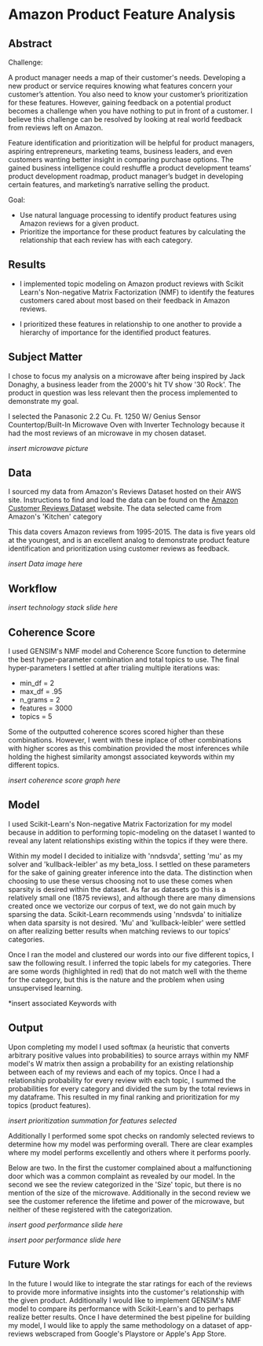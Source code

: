 # Amazon Product Feature Analysis

## Abstract

Challenge:

A product manager needs a map of their customer's needs. Developing a new product or service requires knowing what features concern your customer’s attention. You also need to know your customer’s prioritization for these features. However, gaining feedback on a potential product becomes a challenge when you have nothing to put in front of a customer. I believe this challenge can be resolved by looking at real world feedback from reviews left on Amazon.

Feature identification and prioritization will be helpful for product managers, aspiring entrepreneurs, marketing teams, business leaders, and even customers wanting better insight in comparing purchase options. The gained business intelligence could reshuffle a product development teams’ product development roadmap, product manager’s budget in developing certain features, and marketing’s narrative selling the product.

Goal:

  - Use natural language processing to identify product features using Amazon reviews for a given product.
  - Prioritize the importance for these product features by calculating the relationship that each review has with each category.
 

## Results


  - I implemented topic modeling on Amazon product reviews with Scikit Learn's Non-negative Matrix Factorization (NMF) to identify the features customers cared about most based on their feedback in Amazon reviews.

  - I prioritized these features in relationship to one another to provide a hierarchy of importance for the identified product features. 


## Subject Matter

I chose to focus my analysis on a microwave after being inspired by Jack Donaghy, a business leader from the 2000's hit TV show '30 Rock'. The product in question was less relevant then the process implemented to demonstrate my goal.

I selected the Panasonic 2.2 Cu. Ft. 1250 W/ Genius Sensor Countertop/Built-In Microwave Oven with Inverter Technology because it had the most reviews of an microwave in my chosen dataset.

*insert microwave picture*


## Data

I sourced my data from Amazon's Reviews Dataset hosted on their AWS site. Instructions to find and load the data can be found on the [Amazon Customer Reviews Dataset](https://s3.amazonaws.com/amazon-reviews-pds/readme.html) website. The data selected came from Amazon's 'Kitchen' category

This data covers Amazon reviews from 1995-2015. The data is five years old at the youngest, and is an excellent analog to demonstrate product feature identification and prioritization using customer reviews as feedback.

*insert Data image here*


## Workflow

*insert technology stack slide here*


## Coherence Score

I used GENSIM's NMF model and Coherence Score function to determine the best hyper-parameter combination and total topics to use. The final hyper-parameters I settled at after trialing multiple iterations was:

 - min_df = 2
 - max_df = .95
 - n_grams = 2
 - features = 3000
 - topics = 5

Some of the outputted coherence scores scored higher than these combinations. However, I went with these inplace of other combinations with higher scores as this combination provided the most inferences while holding the highest similarity amongst associated keywords within my different topics.

*insert coherence score graph here*


## Model

I used Scikit-Learn's Non-negative Matrix Factorization for my model because in addition to performing topic-modeling on the dataset I wanted to reveal any latent relationships existing within the topics if they were there.

Within my model I decided to initialize with 'nndsvda', setting 'mu' as my solver and 'kullback-leibler' as my beta_loss. I settled on these parameters for the sake of gaining greater inference into the data. The distinction when choosing to use these versus choosing not to use these comes when sparsity is desired within the dataset. As far as datasets go this is a relatively small one (1875 reviews), and although there are many dimensions created once we vectorize our corpus of text, we do not gain much by sparsing the data. Scikit-Learn recommends using 'nndsvda' to initialize when data sparsity is not desired. 'Mu' and 'kullback-leibler' were settled on after realizing better results when matching reviews to our topics' categories.

Once I ran the model and clustered our words into our five different topics, I saw the following result. I inferred the topic labels for my categories. There are some words (highlighted in red) that do not match well with the theme for the category, but this is the nature and the problem when using unsupervised learning.

*insert associated Keywords with 


## Output

Upon completing my model I used softmax (a heuristic that converts arbitrary positive values into probabilities) to source arrays within my NMF model's W matrix then assign a probability for an existing relationship between each of my reviews and each of my topics. Once I had a relationship probability for every review with each topic, I summed the probabilities for every category and divided the sum by the total reviews in my dataframe. This resulted in my final ranking and prioritization for my topics (product features). 

*insert prioritization summation for features selected*


Additionally I performed some spot checks on randomly selected reviews to determine how my model was performing overall. There are clear examples where my model performs excellently and others where it performs poorly. 

Below are two. In the first the customer complained about a malfunctioning door which was a common complaint as revealed by our model. In the second we see the review categorized in the 'Size' topic, but there is no mention of the size of the microwave. Additionally in the second review we see the customer reference the lifetime and power of the microwave, but neither of these registered with the categorization. 

*insert good performance slide here*

*insert poor performance slide here*


## Future Work

In the future I would like to integrate the star ratings for each of the reviews to provide more informative insights into the customer's relationship with the given product. Additionally I would like to implement GENSIM's NMF model to compare its performance with Scikit-Learn's and to perhaps realize better results. Once I have determined the best pipeline for building my model, I would like to apply the same methodology on a dataset of app-reviews webscraped from Google's Playstore or Apple's App Store. 